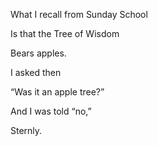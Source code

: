 What I recall from Sunday School 

Is that the Tree of Wisdom

Bears apples.

  

I asked then

“Was it an apple tree?”

And I was told “no,”

Sternly.